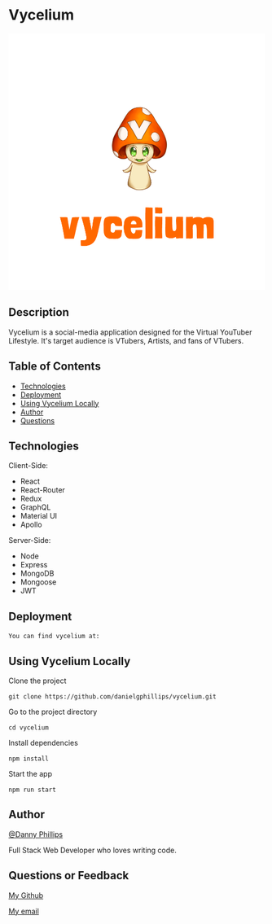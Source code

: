 # Vycelium

![Vycelium Full Logo](client/src/vycelium-full.png)
    
## Description
Vycelium is a social-media application designed for the Virtual YouTuber Lifestyle.  It's target audience is VTubers, Artists, and fans of VTubers. 
## Table of Contents
- [Technologies](#technologies)
- [Deployment](#deployment)
- [Using Vycelium Locally](#using_vycelium_locally)
- [Author](#author)
- [Questions](#questions_or_feedback)

## Technologies
Client-Side:
- React
- React-Router
- Redux
- GraphQL
- Material UI
- Apollo

Server-Side:
- Node
- Express
- MongoDB
- Mongoose
- JWT

## Deployment


    You can find vycelium at:

## Using Vycelium Locally
Clone the project

```shell
git clone https://github.com/danielgphillips/vycelium.git
```

Go to the project directory

```shell
cd vycelium
```

Install dependencies

```shell
npm install
```

Start the app

```shell
npm run start
```

## Author
[@Danny Phillips](https://github.com/DanielGPhillips)

Full Stack Web Developer who loves writing code.

## Questions or Feedback

[My Github](https://github.com/DanielGPhillips)

[My email](mailto:danielphillips0101@gmail.com)


